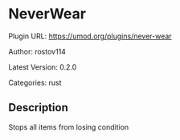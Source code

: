 # NeverWear

Plugin URL: https://umod.org/plugins/never-wear

Author: rostov114

Latest Version: 0.2.0

Categories: rust

## Description

Stops all items from losing condition
